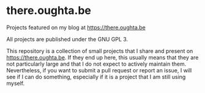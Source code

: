 # there.oughta.be
Projects featured on my blog at https://there.oughta.be

All projects are published under the GNU GPL 3.

This repository is a collection of small projects that I share and present on https://there.oughta.be. If they end up here, this usually means that they are not particularly large and that I do not expect to actively maintain them. Nevertheless, if you want to submit a pull request or report an issue, I will see if I can do something, especially if it is a project that I am still using myself.
